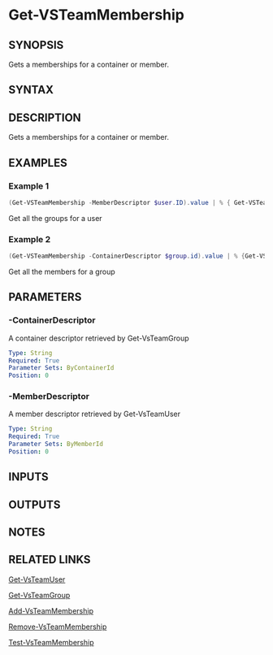 


# Get-VSTeamMembership

## SYNOPSIS

Gets a memberships for a container or member.

## SYNTAX

## DESCRIPTION

Gets a memberships for a container or member.

## EXAMPLES

### Example 1

```PowerShell
(Get-VSTeamMembership -MemberDescriptor $user.ID).value | % { Get-VSTeamGroup -Descriptor $_.containerDescriptor }
```

Get all the groups for a user

### Example 2

```PowerShell
(Get-VSTeamMembership -ContainerDescriptor $group.id).value | % {Get-VSTeamUser -Descriptor $_.memberDescriptor }
```

Get all the members for a group

## PARAMETERS

### -ContainerDescriptor

A container descriptor retrieved by Get-VsTeamGroup

```yaml
Type: String
Required: True
Parameter Sets: ByContainerId
Position: 0
```

### -MemberDescriptor

A member descriptor retrieved by Get-VsTeamUser

```yaml
Type: String
Required: True
Parameter Sets: ByMemberId
Position: 0
```

## INPUTS

## OUTPUTS

## NOTES

## RELATED LINKS

[Get-VsTeamUser](Get-VsTeamUser.md)

[Get-VsTeamGroup](Get-VsTeamGroup.md)

[Add-VsTeamMembership](Add-VsTeamMembership.md)

[Remove-VsTeamMembership](Remove-VsTeamMembership.md)

[Test-VsTeamMembership](Test-VsTeamMembership.md)


